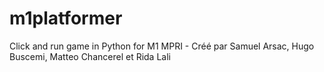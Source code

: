 # m1platformer
Click and run game in Python for M1 MPRI - Créé par Samuel Arsac, Hugo Buscemi, Matteo Chancerel et Rida Lali
